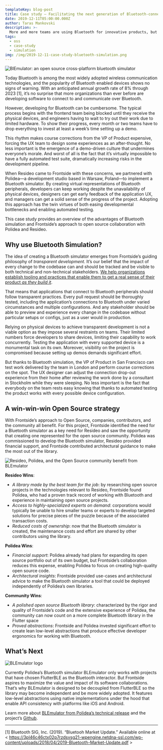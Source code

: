 ```yaml
---
templateKey: blog-post
title: Case study — Facilitating the next generation of Bluetooth-connected apps
date: 2019-12-11T05:00:00.000Z
author: Taras Mankovski
description: >-
  More and more teams are using Bluetooth for innovative products, but developing UIs for connected devices can be challenging: limited physical devices slow down development and make it nearly impossible to keep up a strong test suite. Our solution is simulation and Open Source power.  
tags:
  - oss
  - case-study
  - simulation
img: /img/2019-12-11-case-study-bluetooth-simulation.png
---
```

![BlEmulator: an open source cross-platform bluetooth simulator](/img/2019-12-11-case-study-bluetooth-simulation.png)

Today Bluetooth is among the most widely adopted wireless communication technologies, and the popularity of Bluetooth enabled devices shows no signs of warning. With an anticipated annual growth rate of 8% through 2023 [1], it’s no surprise that more organizations than ever before are developing software to connect to and communicate over Bluetooth.

However, developing for Bluetooth can be cumbersome. The typical process begins with the frontend team being blocked until they receive the physical devices, and engineers having to wait to try out their work due to limited hardware. To show their progress, every month or two teams have to drop everything to invest at least a week’s time setting up a demo. 

This rhythm makes course corrections from the VP of Product expensive, forcing the UX team to design some experiences as an after-thought. No less important is the emergence of a demo-driven culture that undermines everyone’s morale. And worst of all is the fact that it’s virtually impossible to have a fully automated test suite, dramatically increasing risks in the development pipeline.

When Resideo came to Frontside with these concerns, we partnered with Polidea—a development studio based in Warsaw, Poland—to implement a Bluetooth simulator. By creating virtual representations of Bluetooth peripherals, developers can keep working despite the unavailability of physical devices, designers can get early feedback of the application UX, and managers can get a solid sense of the progress of the project. Adopting this approach has the twin virtues of both easing developmental bottlenecks and enabling automated testing.

This case study provides an overview of the advantages of Bluetooth simulation and Frontside’s approach to open source collaboration with Polidea and Resideo.

## Why use Bluetooth Simulation?

The idea of creating a Bluetooth simulator emerges from Frontside’s guiding philosophy of  *transparent development*. It’s our belief that the impact of every change to the codebase can and should be tracked and be visible to both technical and non-technical stakeholders. [We help organizations establish tooling and practices that enable them to get a real sense of their product *as they build it*](/services).

That means that applications that connect to Bluetooth peripherals should follow transparent practices. Every pull request should be thoroughly tested, including the application’s connections to Bluetooth under varied circumstances and multiple configurations. And any stakeholder should be able to preview and experience every change in the codebase without particular setups or configs, just as a user would in production.

Relying on physical devices to achieve transparent development is not a viable option as they impose several restraints on teams. Their limited numbers force developers to share devices, limiting their capability to work concurrently. Testing the application with every supported device is a monumental task on its own. Moreover, visibility on the project is compromised because setting up demos demands significant effort.

But thanks to Bluetooth simulation, the VP of Product in San Francisco can test work delivered by the team in London and perform course corrections on the spot. The UX designer can adjust the connection drop-out experience from their home after reviewing the work done by a consultant in Stockholm while they were sleeping. No less important is the fact that everybody on the team rests easy knowing that thanks to automated testing the product works with every possible device configuration.


## A win-win-win Open Source strategy 

With Frontside’s approach to Open Source, companies, contributors, and the community all benefit. For this project, Frontside identified the need for a Bluetooth simulator as a key need for Resideo and saw the opportunity that creating one represented for the open source community. Polidea was commissioned to develop the Bluetooth simulator, Resideo provided financial support, and Frontside contributed architectural guidance to make the most out of the library.

![Resideo, Polidea, and the Open Source community benefit from BLEmulator](/img/2019-12-11-case-study-bluetooth-simulation-partners.png)

**Resideo Wins**:
- *A library made by the best team for the job*: by researching open source projects in the technologies relevant to Resideo, Frontside found Polidea, who had a proven track record of working with Bluetooth and experience in maintaining open source projects.
- *Access to highly-specialized experts on demand*: corporations would typically be unable to hire smaller teams or experts to develop targeted solutions for precise pieces of the puzzle because of the associated transaction costs.
- *Reduced costs of ownership*: now that the Bluetooth simulator is created, the maintenance costs and effort are shared by other contributors using the library.

**Polidea Wins**:
- *Financial support*: Polidea already had plans for expanding its open source portfolio out of its own budget, but Frontside’s collaboration reduces this expense, enabling Polidea to focus on creating high-quality open source code.
- *Architectural insights*: Frontside provided use-cases and architectural advice to make the Bluetooth simulator a tool that could be deployed independently of Polidea’s own libraries. 

**Community Wins**:
- *A polished open source Bluetooth library*: characterized by the rigor and quality of Frontside’s code and the extensive experience of Polidea, the community can now count on a more complete Bluetooth library in the Flutter space
- *Proved abstractions*: Frontside and Polidea invested significant effort to create lean low-level abstractions that produce effective developer ergonomics for working with Bluetooth. 

## What’s Next

![BLEmulator logo](/img/2019-12-11-case-study-bluetooth-simulation-blemulator.png)

Currently Polidea’s Bluetooth simulator BLEmulator only works with projects that have chosen FlutterBLE as the Bluetooth interactor. But Frontside aspires to maximize the value and impact of its software collaborations. That’s why BLEmulator is designed to be decoupled from FlutterBLE so the library may become independent and be more widely adopted. It features low-level abstractions using native implementations under the hood that enable API consistency with platforms like iOS and Android.

Learn more about <a href="https://www.polidea.com/blog/bluetooth-low-energy-simulator-a-new-hope-in-iot-development/?utm_source=Backlinking&utm_medium=Npaid&utm_campaign=Blog&utm_term=Article&utm_content=BL_NOP_BLG_ART_Front001" target="_blank">BLEmulator from Polidea’s technical release</a> and the project’s <a href="https://github.com/Polidea/blemulator_flutter" target="_blank">Github</a>.

<hr />

[1] Bluetooth SIG, Inc. (2019). “Bluetooh Market Update.” Available online at < https://3pl46c46ctx02p7rzdsvsg21-wpengine.netdna-ssl.com/wp-content/uploads/2018/04/2019-Bluetooth-Market-Update.pdf > 
